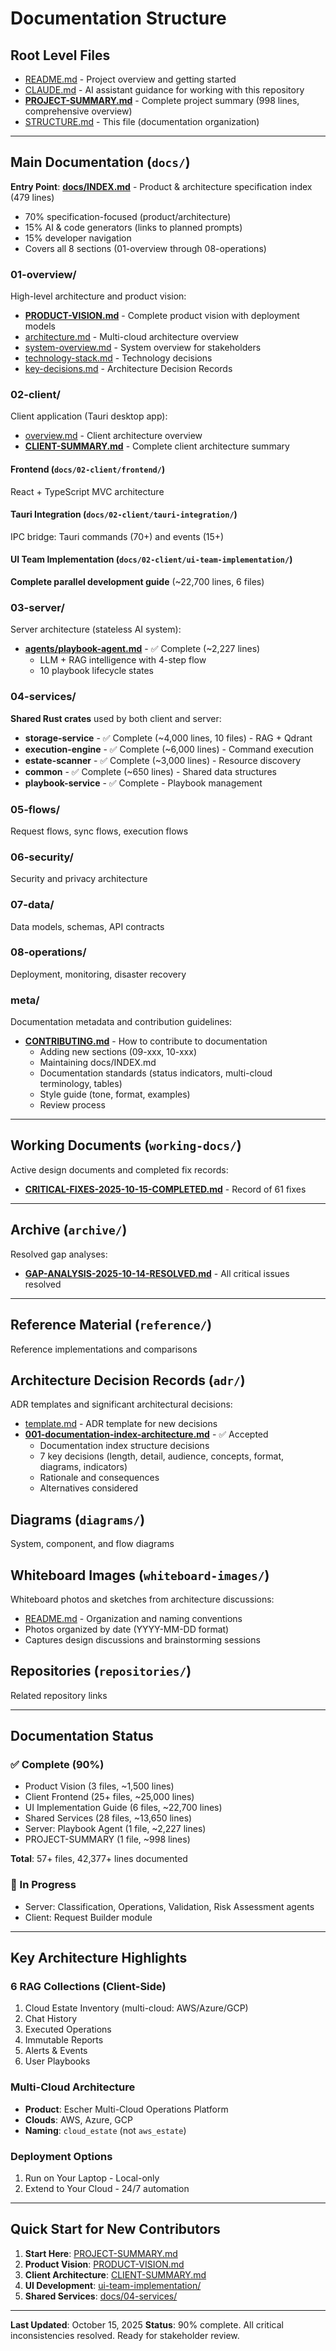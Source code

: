 # Documentation Structure

## Root Level Files
- [README.md](README.md) - Project overview and getting started
- [CLAUDE.md](CLAUDE.md) - AI assistant guidance for working with this repository
- **[PROJECT-SUMMARY.md](PROJECT-SUMMARY.md)** - Complete project summary (998 lines, comprehensive overview)
- [STRUCTURE.md](STRUCTURE.md) - This file (documentation organization)

---

## Main Documentation (`docs/`)

**Entry Point**: **[docs/INDEX.md](docs/INDEX.md)** - Product & architecture specification index (479 lines)
- 70% specification-focused (product/architecture)
- 15% AI & code generators (links to planned prompts)
- 15% developer navigation
- Covers all 8 sections (01-overview through 08-operations)

### 01-overview/
High-level architecture and product vision:
- **[PRODUCT-VISION.md](docs/01-overview/PRODUCT-VISION.md)** - Complete product vision with deployment models
- [architecture.md](docs/01-overview/architecture.md) - Multi-cloud architecture overview
- [system-overview.md](docs/01-overview/system-overview.md) - System overview for stakeholders
- [technology-stack.md](docs/01-overview/technology-stack.md) - Technology decisions
- [key-decisions.md](docs/01-overview/key-decisions.md) - Architecture Decision Records

### 02-client/
Client application (Tauri desktop app):
- [overview.md](docs/02-client/overview.md) - Client architecture overview
- **[CLIENT-SUMMARY.md](docs/02-client/CLIENT-SUMMARY.md)** - Complete client architecture summary

#### Frontend (`docs/02-client/frontend/`)
React + TypeScript MVC architecture

#### Tauri Integration (`docs/02-client/tauri-integration/`)
IPC bridge: Tauri commands (70+) and events (15+)

#### UI Team Implementation (`docs/02-client/ui-team-implementation/`)
**Complete parallel development guide** (~22,700 lines, 6 files)

### 03-server/
Server architecture (stateless AI system):
- **[agents/playbook-agent.md](docs/03-server/agents/playbook-agent.md)** - ✅ Complete (~2,227 lines)
  - LLM + RAG intelligence with 4-step flow
  - 10 playbook lifecycle states

### 04-services/
**Shared Rust crates** used by both client and server:
- **storage-service** - ✅ Complete (~4,000 lines, 10 files) - RAG + Qdrant
- **execution-engine** - ✅ Complete (~6,000 lines) - Command execution
- **estate-scanner** - ✅ Complete (~3,000 lines) - Resource discovery
- **common** - ✅ Complete (~650 lines) - Shared data structures
- **playbook-service** - ✅ Complete - Playbook management

### 05-flows/
Request flows, sync flows, execution flows

### 06-security/
Security and privacy architecture

### 07-data/
Data models, schemas, API contracts

### 08-operations/
Deployment, monitoring, disaster recovery

### meta/
Documentation metadata and contribution guidelines:
- **[CONTRIBUTING.md](docs/meta/CONTRIBUTING.md)** - How to contribute to documentation
  - Adding new sections (09-xxx, 10-xxx)
  - Maintaining docs/INDEX.md
  - Documentation standards (status indicators, multi-cloud terminology, tables)
  - Style guide (tone, format, examples)
  - Review process

---

## Working Documents (`working-docs/`)
Active design documents and completed fix records:
- **[CRITICAL-FIXES-2025-10-15-COMPLETED.md](working-docs/CRITICAL-FIXES-2025-10-15-COMPLETED.md)** - Record of 61 fixes

---

## Archive (`archive/`)
Resolved gap analyses:
- **[GAP-ANALYSIS-2025-10-14-RESOLVED.md](archive/GAP-ANALYSIS-2025-10-14-RESOLVED.md)** - All critical issues resolved

---

## Reference Material (`reference/`)
Reference implementations and comparisons

## Architecture Decision Records (`adr/`)
ADR templates and significant architectural decisions:
- [template.md](adr/template.md) - ADR template for new decisions
- **[001-documentation-index-architecture.md](adr/001-documentation-index-architecture.md)** - ✅ Accepted
  - Documentation index structure decisions
  - 7 key decisions (length, detail, audience, concepts, format, diagrams, indicators)
  - Rationale and consequences
  - Alternatives considered

## Diagrams (`diagrams/`)
System, component, and flow diagrams

## Whiteboard Images (`whiteboard-images/`)
Whiteboard photos and sketches from architecture discussions:
- [README.md](whiteboard-images/README.md) - Organization and naming conventions
- Photos organized by date (YYYY-MM-DD format)
- Captures design discussions and brainstorming sessions

## Repositories (`repositories/`)
Related repository links

---

## Documentation Status

### ✅ Complete (90%)
- Product Vision (3 files, ~1,500 lines)
- Client Frontend (25+ files, ~25,000 lines)
- UI Implementation Guide (6 files, ~22,700 lines)
- Shared Services (28 files, ~13,650 lines)
- Server: Playbook Agent (1 file, ~2,227 lines)
- PROJECT-SUMMARY (1 file, ~998 lines)

**Total**: 57+ files, 42,377+ lines documented

### 🔄 In Progress
- Server: Classification, Operations, Validation, Risk Assessment agents
- Client: Request Builder module

---

## Key Architecture Highlights

### 6 RAG Collections (Client-Side)
1. Cloud Estate Inventory (multi-cloud: AWS/Azure/GCP)
2. Chat History
3. Executed Operations
4. Immutable Reports
5. Alerts & Events
6. User Playbooks

### Multi-Cloud Architecture
- **Product**: Escher Multi-Cloud Operations Platform
- **Clouds**: AWS, Azure, GCP
- **Naming**: `cloud_estate` (not `aws_estate`)

### Deployment Options
1. Run on Your Laptop - Local-only
2. Extend to Your Cloud - 24/7 automation

---

## Quick Start for New Contributors

1. **Start Here**: [PROJECT-SUMMARY.md](PROJECT-SUMMARY.md)
2. **Product Vision**: [PRODUCT-VISION.md](docs/01-overview/PRODUCT-VISION.md)
3. **Client Architecture**: [CLIENT-SUMMARY.md](docs/02-client/CLIENT-SUMMARY.md)
4. **UI Development**: [ui-team-implementation/](docs/02-client/ui-team-implementation/)
5. **Shared Services**: [docs/04-services/](docs/04-services/)

---

**Last Updated**: October 15, 2025
**Status**: 90% complete. All critical inconsistencies resolved. Ready for stakeholder review.